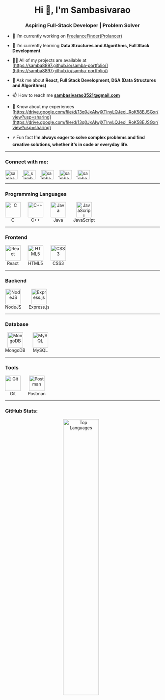 <h1 align="center">Hi 👋, I'm Sambasivarao</h1>
<h3 align="center">Aspiring Full-Stack Developer | Problem Solver</h3>

- 🔭 I’m currently working on [FreelanceFinder(Prolancer)](https://prolancer.netlify//.app/)

- 🌱 I’m currently learning **Data Structures and Algorithms, Full Stack Development**

- 👨‍💻 All of my projects are available at [https://samba8897.github.io/samba-portfolio/](https://samba8897.github.io/samba-portfolio/)

- 💬 Ask me about **React, Full Stack Development, DSA (Data Structures and Algorithms)**

- 📫 How to reach me **sambasivarao3521@gmail.com**

- 📄 Know about my experiences [https://drive.google.com/file/d/13q0JxAIwjXTInyLQJeoi_RoK58EJSGxr/view?usp=sharing](https://drive.google.com/file/d/13q0JxAIwjXTInyLQJeoi_RoK58EJSGxr/view?usp=sharing)

- ⚡ Fun fact **I’m always eager to solve complex problems and find creative solutions, whether it's in code or everyday life.**

---

<h3 align="left">Connect with me:</h3>
<p align="left">
  <a href="https://linkedin.com/in/samba333" target="blank">
    <img align="center" src="https://raw.githubusercontent.com/rahuldkjain/github-profile-readme-generator/master/src/images/icons/Social/linked-in-alt.svg" alt="samba333" height="30" width="40" style="margin-right: 15px;" />
  </a>
  <a href="https://instagram.com/_samba3_" target="blank">
    <img align="center" src="https://raw.githubusercontent.com/rahuldkjain/github-profile-readme-generator/master/src/images/icons/Social/instagram.svg" alt="_samba3_" height="30" width="40" style="margin-right: 15px;" />
  </a>
  <a href="https://www.hackerrank.com/sambasivarao3521" target="blank">
    <img align="center" src="https://raw.githubusercontent.com/rahuldkjain/github-profile-readme-generator/master/src/images/icons/Social/hackerrank.svg" alt="sambasivarao3521" height="30" width="40" style="margin-right: 15px;" />
  </a>
  <a href="https://www.leetcode.com/samba3" target="blank">
    <img align="center" src="https://raw.githubusercontent.com/rahuldkjain/github-profile-readme-generator/master/src/images/icons/Social/leet-code.svg" alt="samba3" height="30" width="40" style="margin-right: 15px;" />
  </a>
  <a href="https://auth.geeksforgeeks.org/user/samba333/profile" target="blank">
    <img align="center" src="https://raw.githubusercontent.com/rahuldkjain/github-profile-readme-generator/master/src/images/icons/Social/geeks-for-geeks.svg" alt="samba333/profile" height="30" width="40" />
  </a>
</p>


---

### **Programming Languages**

<p align="left">
  <div style="display:inline-block; text-align:center; margin-right:20px;">
    <img alt="C" width="50px" src="https://cdn.jsdelivr.net/gh/devicons/devicon/icons/c/c-original.svg" />
    <br/>C
  </div>
  <div style="display:inline-block; text-align:center; margin-right:20px;">
    <img alt="C++" width="50px" src="https://cdn.jsdelivr.net/gh/devicons/devicon/icons/cplusplus/cplusplus-original.svg" />
    <br/>C++
  </div>
  <div style="display:inline-block; text-align:center; margin-right:20px;">
    <img alt="Java" width="50px" src="https://cdn.jsdelivr.net/gh/devicons/devicon/icons/java/java-original.svg" />
    <br/>Java
  </div>
  <div style="display:inline-block; text-align:center; margin-right:20px;">
    <img alt="JavaScript" width="50px" src="https://cdn.jsdelivr.net/gh/devicons/devicon/icons/javascript/javascript-original.svg" />
    <br/>JavaScript
  </div>
</p>

---

### **Frontend**

<p align="left">
  <div style="display:inline-block; text-align:center; margin-right:20px;">
    <img alt="React" width="50px" src="https://cdn.jsdelivr.net/gh/devicons/devicon/icons/react/react-original.svg" />
    <br/>React
  </div>
  <div style="display:inline-block; text-align:center; margin-right:20px;">
    <img alt="HTML5" width="50px" src="https://cdn.jsdelivr.net/gh/devicons/devicon/icons/html5/html5-original.svg" />
    <br/>HTML5
  </div>
  <div style="display:inline-block; text-align:center; margin-right:20px;">
    <img alt="CSS3" width="50px" src="https://cdn.jsdelivr.net/gh/devicons/devicon/icons/css3/css3-original.svg" />
    <br/>CSS3
  </div>
</p>

---

### **Backend**

<p align="left">
  <div style="display:inline-block; text-align:center; margin-right:20px;">
    <img alt="NodeJS" width="50px" src="https://cdn.jsdelivr.net/gh/devicons/devicon/icons/nodejs/nodejs-original.svg" />
    <br/>NodeJS
  </div>
  <div style="display:inline-block; text-align:center; margin-right:20px;">
    <img alt="Express.js" width="50px" src="https://cdn.jsdelivr.net/gh/devicons/devicon/icons/express/express-original.svg" />
    <br/>Express.js
  </div>
</p>

---

### **Database**

<p align="left">
  <div style="display:inline-block; text-align:center; margin-right:20px;">
    <img alt="MongoDB" width="50px" src="https://cdn.jsdelivr.net/gh/devicons/devicon/icons/mongodb/mongodb-original.svg" />
    <br/>MongoDB
  </div>
  <div style="display:inline-block; text-align:center; margin-right:20px;">
    <img alt="MySQL" width="50px" src="https://cdn.jsdelivr.net/gh/devicons/devicon/icons/mysql/mysql-original-wordmark.svg" />
    <br/>MySQL
  </div>
</p>

---

### **Tools**

<p align="left">
  <div style="display:inline-block; text-align:center; margin-right:20px;">
    <img alt="Git" width="50px" src="https://cdn.jsdelivr.net/gh/devicons/devicon/icons/git/git-original.svg" />
    <br/>Git
  </div>
  <div style="display:inline-block; text-align:center; margin-right:20px;">
    <img alt="Postman" width="50px" src="https://user-images.githubusercontent.com/67447840/220038329-e5213d83-ec34-4a82-9647-1b70ff8f2bfe.png" />
    <br/>Postman
  </div>
</p>

---




<h3 align="left">GitHub Stats:</h3>
<p align="center">
  <img src="https://github-readme-stats.vercel.app/api/top-langs?username=samba8897&show_icons=true&locale=en&layout=compact" alt="Top Languages" width="48%" style="margin-right: 2%;"/>
 <!-- <img src="https://streak-stats.demolab.com/?user=samba8897" alt="GitHub Streak" width="48%" style="height: auto;" /> -->
</p>




